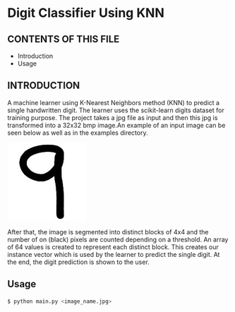 # Digit Classifier Using KNN

CONTENTS OF THIS FILE
---------------------

 * Introduction
 * Usage

INTRODUCTION
------------
A machine learner using K-Nearest Neighbors method (KNN) to predict a single handwritten digit. The learner uses the scikit-learn
digits dataset for training purpose. The project takes a jpg file as input and then this jpg is transformed into a 32x32 bmp image.An example of an input image can
be seen below as well as in the examples directory.


![number_9](number_9.jpg)

After that, the image is segmented into distinct blocks of 4x4 and the number of on (black) pixels are counted depending on a threshold. An array of 64
values is created to represent each distinct block. This creates our instance vector which is used by the learner to predict the single digit. At the end,
the digit prediction is shown to the user.

Usage
------------

```sh
$ python main.py <image_name.jpg>
```